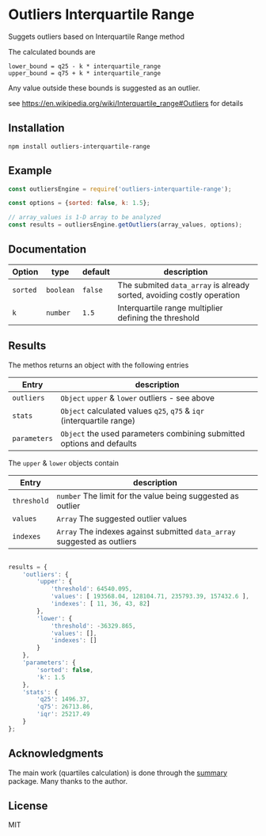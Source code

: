 # Outliers Interquartile Range

Suggets outliers based on Interquartile Range method

The calculated bounds are
```
lower_bound = q25 - k * interquartile_range
upper_bound = q75 + k * interquartile_range
```

Any value outside these bounds is suggested as an outlier.


see https://en.wikipedia.org/wiki/Interquartile_range#Outliers for details

## Installation

```
npm install outliers-interquartile-range
```

## Example

```javascript
const outliersEngine = require('outliers-interquartile-range');

const options = {sorted: false, k: 1.5};

// array_values is 1-D array to be analyzed
const results = outliersEngine.getOutliers(array_values, options);
```

## Documentation

|Option|type|default|description
|------ | ----------- |---|---|
|`sorted`|`boolean`|`false`|The submited `data_array` is already sorted, avoiding costly operation
|`k`     |`number` |`1.5`| Interquartile range multiplier defining the threshold 

## Results

The methos returns an object with the following entries

|Entry|description
|------ | -----------|
|`outliers`| `Object` `upper` & `lower` outliers - see above
|`stats`    |`Object` calculated values `q25`, `q75` & `iqr` (interquartile range) 
|`parameters`    |`Object` the used parameters combining submitted options and defaults

The `upper` & `lower` objects contain

|Entry|description
|------ | -----------|
|`threshold`| `number` The limit for the value being suggested as outlier
|`values`    | `Array` The suggested outlier values
|`indexes`    |`Array` The indexes against submitted `data_array` suggested as outliers

```javascript

results = { 
    'outliers': {
        'upper': {
            'threshold': 64540.095,
            'values': [ 193568.04, 128104.71, 235793.39, 157432.6 ],
            'indexes': [ 11, 36, 43, 82]
        },
        'lower': {
            'threshold': -36329.865,
            'values': [],
            'indexes': []
        }
    },
    'parameters': {
        'sorted': false,
        'k': 1.5
    },
    'stats': {
        'q25': 1496.37,
        'q75': 26713.86,
        'iqr': 25217.49
    }
};

```

## Acknowledgments

The main work (quartiles calculation) is done through the [summary](https://github.com/AndreasMadsen/summary#readme) package.
Many thanks to the author.

## License

MIT
